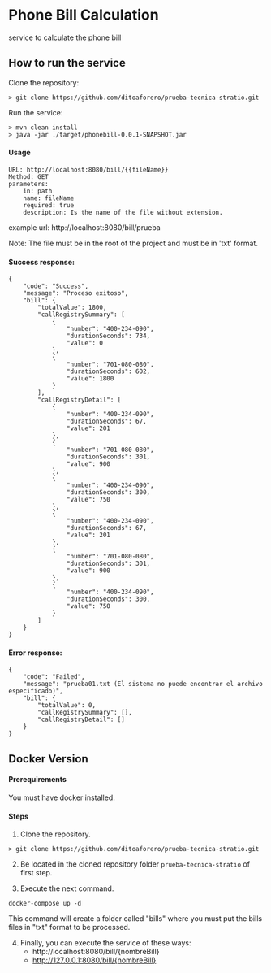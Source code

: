 
# Phone Bill Calculation
service to calculate the phone bill

## How to run the service
Clone the repository:
```
> git clone https://github.com/ditoaforero/prueba-tecnica-stratio.git
```
Run the service:
```
> mvn clean install 
> java -jar ./target/phonebill-0.0.1-SNAPSHOT.jar
```

#### Usage
```
URL: http://localhost:8080/bill/{{fileName}}
Method: GET 
parameters: 
    in: path
    name: fileName
    required: true
    description: Is the name of the file without extension.
```
example url: http://localhost:8080/bill/prueba 

Note: The file must be in the root of the project and must be in 'txt' format.

#### Success response:
```
{
    "code": "Success",
    "message": "Proceso exitoso",
    "bill": {
        "totalValue": 1800,
        "callRegistrySummary": [
            {
                "number": "400-234-090",
                "durationSeconds": 734,
                "value": 0
            },
            {
                "number": "701-080-080",
                "durationSeconds": 602,
                "value": 1800
            }
        ],
        "callRegistryDetail": [
            {
                "number": "400-234-090",
                "durationSeconds": 67,
                "value": 201
            },
            {
                "number": "701-080-080",
                "durationSeconds": 301,
                "value": 900
            },
            {
                "number": "400-234-090",
                "durationSeconds": 300,
                "value": 750
            },
            {
                "number": "400-234-090",
                "durationSeconds": 67,
                "value": 201
            },
            {
                "number": "701-080-080",
                "durationSeconds": 301,
                "value": 900
            },
            {
                "number": "400-234-090",
                "durationSeconds": 300,
                "value": 750
            }
        ]
    }
}
```

#### Error response:
```
{
    "code": "Failed",
    "message": "prueba01.txt (El sistema no puede encontrar el archivo especificado)",
    "bill": {
        "totalValue": 0,
        "callRegistrySummary": [],
        "callRegistryDetail": []
    }
}
```

## Docker Version


#### Prerequirements
You must have docker installed. 

#### Steps
1. Clone the repository.
```
> git clone https://github.com/ditoaforero/prueba-tecnica-stratio.git
```
2. Be located in the cloned repository folder `prueba-tecnica-stratio` of first step.

3. Execute the next command.
```
docker-compose up -d
```
This command will create a folder called "bills" where you must put the bills files in "txt" format to be processed.

4. Finally, you can execute the service of these ways:
   * http://localhost:8080/bill/{nombreBill} 
   * http://127.0.0.1:8080/bill/{nombreBill}





